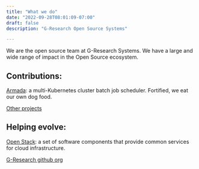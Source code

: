 ```yaml
---
title: "What we do"
date: "2022-09-28T08:01:09-07:00"
draft: false
description: "G-Research Open Source Systems"

---
```

We are the open source team at G-Research Systems. We have a large and wide range of impact in the Open Source ecosystem.

## Contributions:

[Armada](https://github.com/G-Research/armada): a multi-Kubernetes cluster batch job scheduler. Fortified, we eat our own dog food.

[Other projects](https://github.com/topics/gr-oss)

## Helping evolve:

[Open Stack](https://www.openstack.org/): a set of software components that provide common services for cloud infrastructure.

[G-Research github org](https://github.com/orgs/G-Research)

